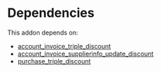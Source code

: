 # Dependencies

This addon depends on:

- [account_invoice_triple_discount](../../../../odoo-bringout-oca-account-invoicing-account_invoice_triple_discount)
- [account_invoice_supplierinfo_update_discount](../../../../odoo-bringout-oca-account-invoicing-account_invoice_supplierinfo_update_discount)
- [purchase_triple_discount](../../../../../oca-workflow-process/odoo-bringout-oca-purchase-workflow-purchase_triple_discount)
